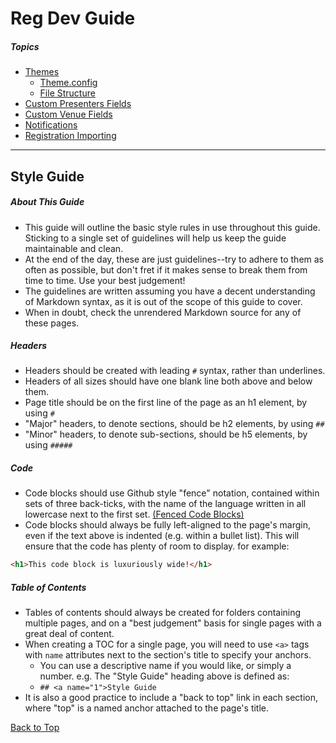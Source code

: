 # <a name="top">Reg Dev Guide

##### Topics

- [Themes](Themes/README.md)
  - [Theme.config](theme_config/README.md)
  - [File Structure](file_structure/README.md)
- [Custom Presenters Fields](presenter_fields/README.md)
- [Custom Venue Fields](venue_fields/README.md)
- [Notifications](notifications/README.md)
- [Registration Importing](reg_import/README.md)

---

## <a name="1">Style Guide

##### About This Guide

- This guide will outline the basic style rules in use throughout this guide. Sticking to a single set of guidelines will help us keep the guide maintainable and clean.
- At the end of the day, these are just guidelines--try to adhere to them as often as possible, but don't fret if it makes sense to break them from time to time. Use your best judgement!
- The guidelines are written assuming you have a decent understanding of Markdown syntax, as it is out of the scope of this guide to cover.
- When in doubt, check the unrendered Markdown source for any of these pages.

##### Headers

- Headers should be created with leading `#` syntax, rather than underlines.
- Headers of all sizes should have one blank line both above and below them.
- Page title should be on the first line of the page as an h1 element, by using `#`
- "Major" headers, to denote sections, should be h2 elements, by using `##`
- "Minor" headers, to denote sub-sections, should be h5 elements, by using `#####`

##### Code

- Code blocks should use Github style "fence" notation, contained within sets of three back-ticks, with the name of the language written in all lowercase next to the first set. [(Fenced Code Blocks)](https://help.github.com/articles/creating-and-highlighting-code-blocks/#fenced-code-blocks)
- Code blocks should always be fully left-aligned to the page's margin, even if the text above is indented (e.g. within a bullet list). This will ensure that the code has plenty of room to display. for example:

```html
<h1>This code block is luxuriously wide!</h1>
```

##### Table of Contents

- Tables of contents should always be created for folders containing multiple pages, and on a "best judgement" basis for single pages with a great deal of content.
- When creating a TOC for a single page, you will need to use `<a>` tags with `name` attributes next to the section's title to specify your anchors.
  - You can use a descriptive name if you would like, or simply a number. e.g. The "Style Guide" heading above is defined as:
  - `## <a name="1">Style Guide`
- It is also a good practice to include a "back to top" link in each section, where "top" is a named anchor attached to the page's title.

[Back to Top](#top)
